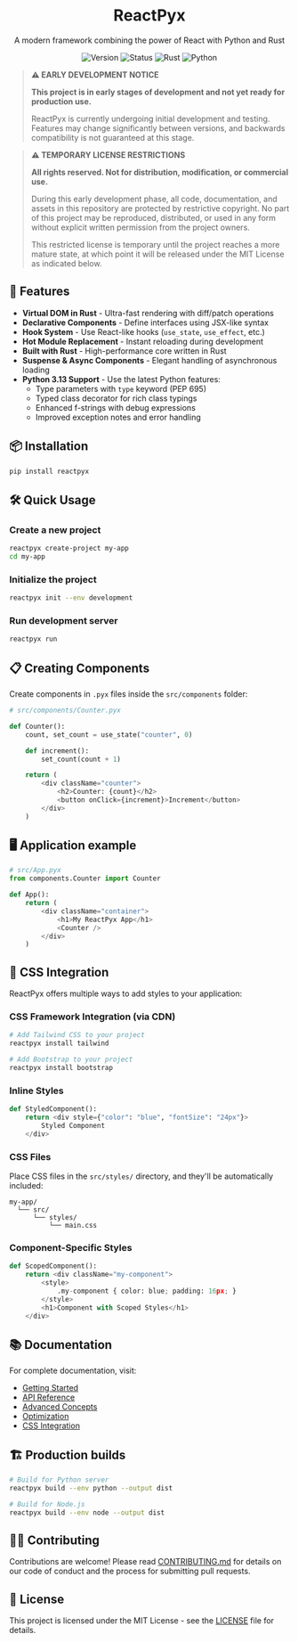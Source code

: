 <div align="center">

  <h1>ReactPyx</h1>
  <p>A modern framework combining the power of React with Python and Rust</p>
  
  <div>
    <img src="https://img.shields.io/badge/version-0.1.0-blue" alt="Version">
    <img src="https://img.shields.io/badge/status-alpha-orange" alt="Status">
    <img src="https://img.shields.io/badge/rust-1.75+-orange" alt="Rust">
    <img src="https://img.shields.io/badge/python-3.8_|_3.9_|_3.10_|_3.11_|_3.12_|_3.13-blue" alt="Python">
  </div>
</div>

> **⚠️ EARLY DEVELOPMENT NOTICE**
>
> **This project is in early stages of development and not yet ready for production use.**
>
> ReactPyx is currently undergoing initial development and testing. Features may change
> significantly between versions, and backwards compatibility is not guaranteed at this stage.

> **⚠️ TEMPORARY LICENSE RESTRICTIONS**
>
> **All rights reserved. Not for distribution, modification, or commercial use.**
>
> During this early development phase, all code, documentation, and assets in this repository
> are protected by restrictive copyright. No part of this project may be reproduced, distributed,
> or used in any form without explicit written permission from the project owners.
>
> This restricted license is temporary until the project reaches a more mature state, at which point
> it will be released under the MIT License as indicated below.

## 🚀 Features

- **Virtual DOM in Rust** - Ultra-fast rendering with diff/patch operations
- **Declarative Components** - Define interfaces using JSX-like syntax
- **Hook System** - Use React-like hooks (`use_state`, `use_effect`, etc.)
- **Hot Module Replacement** - Instant reloading during development
- **Built with Rust** - High-performance core written in Rust
- **Suspense & Async Components** - Elegant handling of asynchronous loading
- **Python 3.13 Support** - Use the latest Python features:
  - Type parameters with `type` keyword (PEP 695)
  - Typed class decorator for rich class typings
  - Enhanced f-strings with debug expressions
  - Improved exception notes and error handling

## 📦 Installation

```bash
pip install reactpyx
```

## 🛠️ Quick Usage

### Create a new project

```bash
reactpyx create-project my-app
cd my-app
```

### Initialize the project

```bash
reactpyx init --env development
```

### Run development server

```bash
reactpyx run
```

## 📋 Creating Components

Create components in `.pyx` files inside the `src/components` folder:

```python
# src/components/Counter.pyx

def Counter():
    count, set_count = use_state("counter", 0)

    def increment():
        set_count(count + 1)

    return (
        <div className="counter">
            <h2>Counter: {count}</h2>
            <button onClick={increment}>Increment</button>
        </div>
    )
```

## 🖥️ Application example

```python
# src/App.pyx
from components.Counter import Counter

def App():
    return (
        <div className="container">
            <h1>My ReactPyx App</h1>
            <Counter />
        </div>
    )
```

## 🎨 CSS Integration

ReactPyx offers multiple ways to add styles to your application:

### CSS Framework Integration (via CDN)

```bash
# Add Tailwind CSS to your project
reactpyx install tailwind

# Add Bootstrap to your project
reactpyx install bootstrap
```

### Inline Styles

```python
def StyledComponent():
    return <div style={"color": "blue", "fontSize": "24px"}>
        Styled Component
    </div>
```

### CSS Files

Place CSS files in the `src/styles/` directory, and they'll be automatically included:

```
my-app/
  └── src/
      └── styles/
          └── main.css
```

### Component-Specific Styles

```python
def ScopedComponent():
    return <div className="my-component">
        <style>
            .my-component { color: blue; padding: 16px; }
        </style>
        <h1>Component with Scoped Styles</h1>
    </div>
```

## 📚 Documentation

For complete documentation, visit:

- [Getting Started](docs/getting-started.md)
- [API Reference](docs/api-reference.md)
- [Advanced Concepts](docs/advanced-concepts.md)
- [Optimization](docs/optimization.md)
- [CSS Integration](docs/css_integration.md)

## 🏗️ Production builds

```bash
# Build for Python server
reactpyx build --env python --output dist

# Build for Node.js
reactpyx build --env node --output dist
```

## 👨‍💻 Contributing

Contributions are welcome! Please read [CONTRIBUTING.md](CONTRIBUTING.md) for details on our code of conduct and the process for submitting pull requests.

## 📄 License

This project is licensed under the MIT License - see the [LICENSE](LICENSE) file for details.
